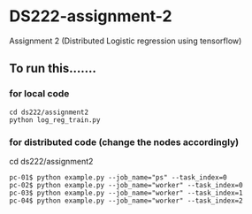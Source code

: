 # DS222-assignment-2
Assignment 2 (Distributed Logistic regression using tensorflow)


## To run this.......

### for local code

```
cd ds222/assignment2   
python log_reg_train.py
```


### for distributed code (change the nodes accordingly)

cd ds222/assignment2   

```
pc-01$ python example.py --job_name="ps" --task_index=0     
pc-02$ python example.py --job_name="worker" --task_index=0     
pc-03$ python example.py --job_name="worker" --task_index=1     
pc-04$ python example.py --job_name="worker" --task_index=2    
```
